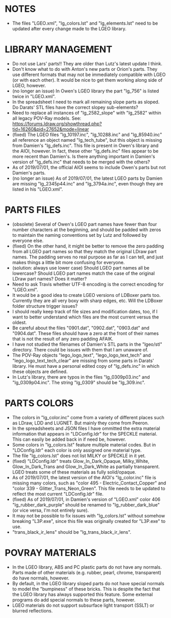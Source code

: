 # NOTES
* The files "LGEO.xml", "lg_colors.lst" and "lg_elements.lst" need to be updated after every change made to the LGEO library.


# LIBRARY MANAGEMENT
* Do not use Lars' parts!! They are older than Lutz's latest update I think.
* Don't know what to do with Anton's new parts or Orion's parts. They use different formats that may not be immediately compatible with LGEO (or with each other). It would be nice to get them working along side of LGEO, however.
* (no longer an issue) In Owen's LGEO library the part "lg_756" is listed twice in "LGEO.xml".
* In the spreadsheet I need to mark all remaining slope parts as sloped. Do Darats' STL files have the correct slopey sub-elements?
* Need to replace all instances of "lg_2582_slope" with "lg_2582" within all legacy POV-Ray models. See: https://forums.ldraw.org/showthread.php?tid=16260&pid=27652&mode=linear
* (fixed) The LGEO files "lg_10197.inc", "lg_10288.inc" and "lg_85940.inc" all reference an object named "lg_tech_tube", but this object is missing from Damien's "lg_defs.inc". This file is present in Owen's library and the AIOI, however. In fact, these other "lg_defs.inc" files appear to be more recent than Damien's. Is there anything important in Damien's version of "lg_defs.inc" that needs to be merged with the others?
* As of 2019/07/01, the official AIOI seems to include Owen's parts but not Damien's parts.
* (no longer an issue) As of 2019/07/01, the latest LGEO parts by Damien are missing "lg_2345p44.inc" and "lg_3794a.inc", even though they are listed in his "LGEO.xml".


# PARTS FILES
* (obsolete) Several of Owen's LGEO part names have fewer than four number characters at the beginning, and should be padded with zeros to maintain the naming conventions set by Lutz and followed by everyone else.
* (fixed) On the other hand, it might be better to remove the zero padding from all LGEO part names so that they match the original LDraw part names. The padding serves no real purpose as far as I can tell, and just makes things a little bit more confusing for everyone.
* (solution: always use lower case) Should LGEO part names all be lowercase? Should LGEO part names match the case of the original LDraw part names? Does it matter?
* Need to ask Travis whether UTF-8 encoding is the correct encoding for "LGEO.xml".
* It would be a good idea to create LGEO versions of LDBoxer parts too. Currently they are all very boxy with sharp edges, etc. Will the LDBoxer folder structure trigger issues?
* I should really keep track of file sizes and modification dates, too, if I want to better understand which files are the most current versus the oldest.
* Be careful about the files "0901.dat", "0902.dat", "0903.dat" and "0904.dat". These files should have a zero at the front of their names that is not the result of any zero padding AFAIK.
* I have not studied the filenames of Damien's STL parts in the "lgeo/stl" directory. There could be issues with them that I am unaware of.
* The POV-Ray objects "lego_logo_text", "lego_logo_text_tech" and "lego_logo_text_tech_clear" are missing from some parts in Darats' library. He must have a personal edited copy of "lg_defs.inc" in which these objects are defined.
* In Lutz's library, there are typos in the files "lg_0309p03.inc" and "lg_0309p04.inc". The string "lg_0309" should be "lg_309.inc".


# PARTS COLORS
* The colors in "lg_color.inc" come from a variety of different places such as LDraw, LDD and LUGNET. But mainly they come from Peeron.
* In the spreadsheets and JSON files I have ommitted the extra material information that appears in "LDConfig.ldr" for the SPECKLE material. This can easily be added back in if need be, however.
* Some colors in "lg_colors.lst" feature multiple material codes. But in "LDConfig.ldr" each color is only assigned one material type.
* The file "lg_colors.lst" does not list MILKY or SPECKLE in it yet.
* (fixed) "LDConfig.ldr" treats Glow_In_Dark_Opaque, Milky_White, Glow_In_Dark_Trans and Glow_In_Dark_White as partially transparent. LGEO treats some of these materials as fully solid/opaque.
* As of 2019/07/01, the latest version of the AIOI's "lg_color.inc" file is missing many colors, such as "color 495 - Electric_Contact_Copper" and "color 339 - Glitter_Trans_Neon_Green". This file needs to be updated to reflect the most current "LDConfig.ldr" file.
* (fixed) As of 2019/07/01, in Damien's version of "LGEO.xml" color 406 "lg_rubber_dark_purple" should be renamed to "lg_rubber_dark_blue" (or vice versa, I'm not entirely sure).
* It may not be possible to fix issues with "lg_colors.lst" without somehow breaking "L3P.exe", since this file was originally created for "L3P.exe" to use.
* "trans_black_ir_lens" should be "lg_trans_black_ir_lens".


# POVRAY MATERIALS
* In the LGEO library, ABS and PC plastic parts do not have any normals. Parts made of other materials (e.g. rubber, pearl, chrome, transparent) do have normals, however. 
* By default, in the LGEO library sloped parts do not have special normals to model the "bumpiness" of these bricks. This is despite the fact that the LGEO library has always supported this feature. Some external programs do add special normals to these parts, however.
* LGEO materials do not support subsurface light transport (SSLT) or blurred reflections.
